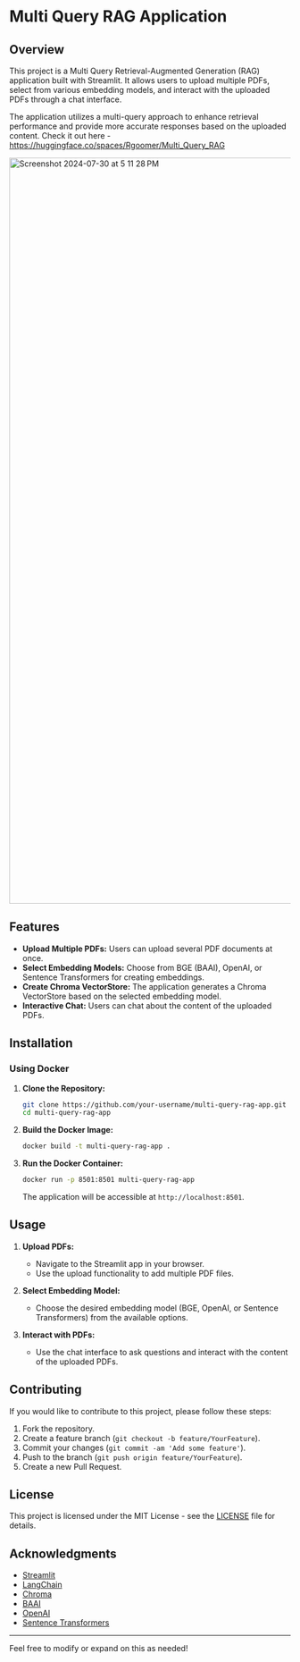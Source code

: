 # Multi Query RAG Application

## Overview

This project is a Multi Query Retrieval-Augmented Generation (RAG) application built with Streamlit. It allows users to upload multiple PDFs, select from various embedding models, and interact with the uploaded PDFs through a chat interface. 

The application utilizes a multi-query approach to enhance retrieval performance and provide more accurate responses based on the uploaded content.
Check it out here - https://huggingface.co/spaces/Rgoomer/Multi_Query_RAG

<img width="1335" alt="Screenshot 2024-07-30 at 5 11 28 PM" src="https://github.com/user-attachments/assets/691cab80-282c-4dca-8b0b-a873a1b36c3b">


## Features

- **Upload Multiple PDFs:** Users can upload several PDF documents at once.
- **Select Embedding Models:** Choose from BGE (BAAI), OpenAI, or Sentence Transformers for creating embeddings.
- **Create Chroma VectorStore:** The application generates a Chroma VectorStore based on the selected embedding model.
- **Interactive Chat:** Users can chat about the content of the uploaded PDFs.

## Installation

### Using Docker

1. **Clone the Repository:**
   ```bash
   git clone https://github.com/your-username/multi-query-rag-app.git
   cd multi-query-rag-app
   ```

2. **Build the Docker Image:**
   ```bash
   docker build -t multi-query-rag-app .
   ```

3. **Run the Docker Container:**
   ```bash
   docker run -p 8501:8501 multi-query-rag-app
   ```

   The application will be accessible at `http://localhost:8501`.

## Usage

1. **Upload PDFs:**
   - Navigate to the Streamlit app in your browser.
   - Use the upload functionality to add multiple PDF files.

2. **Select Embedding Model:**
   - Choose the desired embedding model (BGE, OpenAI, or Sentence Transformers) from the available options.

3. **Interact with PDFs:**
   - Use the chat interface to ask questions and interact with the content of the uploaded PDFs.

## Contributing

If you would like to contribute to this project, please follow these steps:

1. Fork the repository.
2. Create a feature branch (`git checkout -b feature/YourFeature`).
3. Commit your changes (`git commit -am 'Add some feature'`).
4. Push to the branch (`git push origin feature/YourFeature`).
5. Create a new Pull Request.

## License

This project is licensed under the MIT License - see the [LICENSE](LICENSE) file for details.

## Acknowledgments

- [Streamlit](https://streamlit.io/)
- [LangChain](https://www.langchain.com/)
- [Chroma](https://www.trychroma.com/)
- [BAAI](https://www.baai.ac.cn/)
- [OpenAI](https://www.openai.com/)
- [Sentence Transformers](https://www.sbert.net/)

---

Feel free to modify or expand on this as needed!
